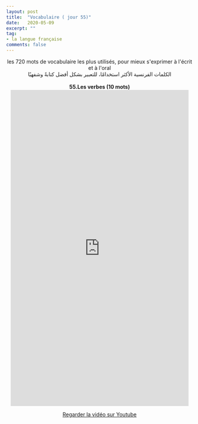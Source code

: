 ```yaml
---
layout: post
title:  "Vocabulaire ( jour 55)"
date:   2020-05-09
excerpt: ""
tag:
- la langue française
comments: false
---
```

 <center>     les 720 mots de vocabulaire les plus utilisés, pour mieux s'exprimer à l'écrit et à l'oral <br> الكلمات الفرنسية الأكثر استخدامًا، للتعبير بشكل أفضل كتابةً وشفهيًا <br><br>     <strong> 55.Les verbes (10 mots)</strong>     <br> <iframe width="480" height="853" src="https://www.youtube.com/embed/VuYqVX9lLRg" title="youtube video player" frameborder="0" allow="accelerometer, autoplay, clipboard-write, encrypted-media, gyroscope, picture-in-picture, web-share" allowfullscreen></iframe>     <br> <p markdown="0"><a href="https://youtube.com/shorts/VuYqVX9lLRg" class="btn btn-danger" target="_blank">Regarder la vidéo sur Youtube</a></p> </center>

